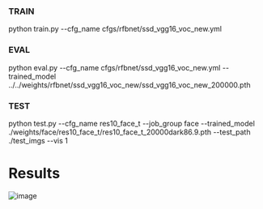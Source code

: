 ### TRAIN
python train.py --cfg_name cfgs/rfbnet/ssd_vgg16_voc_new.yml

### EVAL
python eval.py --cfg_name cfgs/rfbnet/ssd_vgg16_voc_new.yml --trained_model ../../weights/rfbnet/ssd_vgg16_voc_new/ssd_vgg16_voc_new_200000.pth

### TEST
python test.py --cfg_name res10_face_t --job_group face --trained_model ./weights/face/res10_face_t/res10_face_t_20000dark86.9.pth --test_path ./test_imgs --vis 1

# Results
![image](https://github.com/chuzcjoe/dms_classification/raw/master/pr_curve.jpg)
